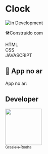 # Clock

![in Development](https://img.shields.io/badge/Animation%20-%20clock-yellow) 


🛠️Construído com

HTML <br>
CSS <br>
JAVASCRIPT

## 🚀 App no ar

App no ar:


## Developer

[<img src="https://avatars.githubusercontent.com/u/104076058?v=4" width=115><br><sub>Grasiele Rocha</sub>](https://github.com/GrasieleRocha) 
